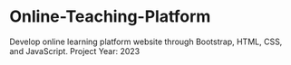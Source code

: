 # Online-Teaching-Platform
Develop online learning platform website through Bootstrap, HTML, CSS, and JavaScript. Project Year: 2023
